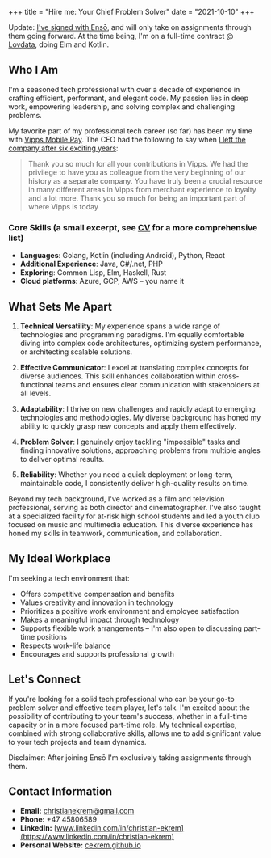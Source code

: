 +++
title = "Hire me: Your Chief Problem Solver"
date = "2021-10-10"
+++

Update: [I've signed with Ensō](/posts/im-joining-enso), and will only take on assignments through them going forward. At the time being, I'm on a full-time contract @ [Lovdata](https://en.wikipedia.org/wiki/Lovdata), doing Elm and Kotlin.

## Who I Am

I'm a seasoned tech professional with over a decade of experience in crafting efficient, performant, and elegant code. My passion lies in deep work, empowering leadership, and solving complex and challenging problems.

My favorite part of my professional tech career (so far) has been my time with [Vipps Mobile Pay](https://vippsmobilepay.com). The CEO had the following to say when [I left the company after six exciting years](https://www.linkedin.com/feed/update/urn:li:activity:7233757597424615424?commentUrn=urn%3Ali%3Acomment%3A%28activity%3A7233757597424615424%2C7234097920667435012%29&dashCommentUrn=urn%3Ali%3Afsd_comment%3A%287234097920667435012%2Curn%3Ali%3Aactivity%3A7233757597424615424%29):

> Thank you so much for all your contributions in Vipps. We had the privilege to have you as colleague from the very beginning of our history as a separate company. You have truly been a crucial resource in many different areas in Vipps from merchant experience to loyalty and a lot more. Thank you so much for being an important part of where Vipps is today

### Core Skills (a small excerpt, see [CV](/cv.pdf) for a more comprehensive list)

- **Languages**: Golang, Kotlin (including Android), Python, React
- **Additional Experience**: Java, C#/.net, PHP
- **Exploring**: Common Lisp, Elm, Haskell, Rust
- **Cloud platforms**: Azure, GCP, AWS – you name it

## What Sets Me Apart

1. **Technical Versatility**: My experience spans a wide range of technologies and programming paradigms. I'm equally comfortable diving into complex code architectures, optimizing system performance, or architecting scalable solutions.

2. **Effective Communicator**: I excel at translating complex concepts for diverse audiences. This skill enhances collaboration within cross-functional teams and ensures clear communication with stakeholders at all levels.

3. **Adaptability**: I thrive on new challenges and rapidly adapt to emerging technologies and methodologies. My diverse background has honed my ability to quickly grasp new concepts and apply them effectively.

4. **Problem Solver**: I genuinely enjoy tackling "impossible" tasks and finding innovative solutions, approaching problems from multiple angles to deliver optimal results.

5. **Reliability**: Whether you need a quick deployment or long-term, maintainable code, I consistently deliver high-quality results on time.

Beyond my tech background, I've worked as a film and television professional, serving as both director and cinematographer. I've also taught at a specialized facility for at-risk high school students and led a youth club focused on music and multimedia education. This diverse experience has honed my skills in teamwork, communication, and collaboration.

## My Ideal Workplace

I'm seeking a tech environment that:

- Offers competitive compensation and benefits
- Values creativity and innovation in technology
- Prioritizes a positive work environment and employee satisfaction
- Makes a meaningful impact through technology
- Supports flexible work arrangements – I'm also open to discussing part-time positions
- Respects work-life balance
- Encourages and supports professional growth

## Let's Connect

If you're looking for a solid tech professional who can be your go-to problem solver and effective team player, let's talk. I'm excited about the possibility of contributing to your team's success, whether in a full-time capacity or in a more focused part-time role. My technical expertise, combined with strong collaborative skills, allows me to add significant value to your tech projects and team dynamics.

Disclaimer: After joining Ensō I'm exclusively taking assignments through them.

## Contact Information

- **Email:** <christianekrem@gmail.com>
- **Phone:** +47 45806589
- **LinkedIn:** [www.linkedin.com/in/christian-ekrem](https://www.linkedin.com/in/christian-ekrem)
- **Personal Website:** [cekrem.github.io](https://cekrem.github.io)
